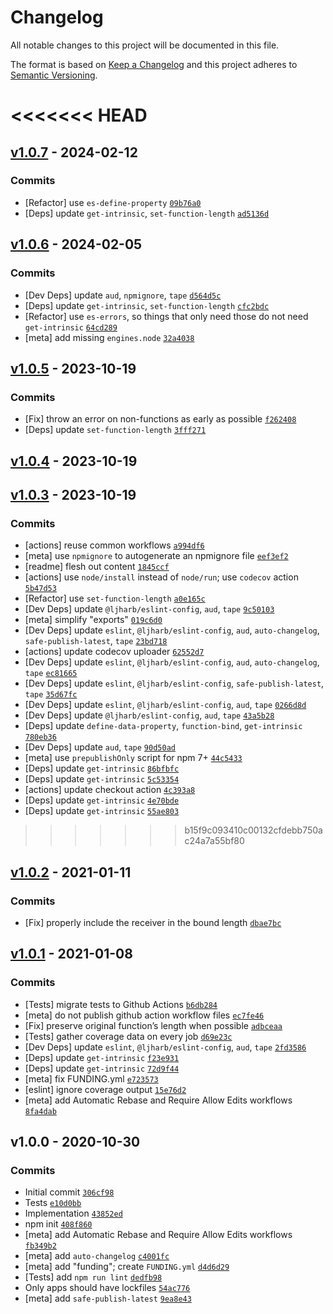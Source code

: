 # Changelog

All notable changes to this project will be documented in this file.

The format is based on [Keep a Changelog](https://keepachangelog.com/en/1.0.0/)
and this project adheres to [Semantic Versioning](https://semver.org/spec/v2.0.0.html).

<<<<<<< HEAD
=======
## [v1.0.7](https://github.com/ljharb/call-bind/compare/v1.0.6...v1.0.7) - 2024-02-12

### Commits

- [Refactor] use `es-define-property` [`09b76a0`](https://github.com/ljharb/call-bind/commit/09b76a01634440461d44a80c9924ec4b500f3b03)
- [Deps] update `get-intrinsic`, `set-function-length` [`ad5136d`](https://github.com/ljharb/call-bind/commit/ad5136ddda2a45c590959829ad3dce0c9f4e3590)

## [v1.0.6](https://github.com/ljharb/call-bind/compare/v1.0.5...v1.0.6) - 2024-02-05

### Commits

- [Dev Deps] update `aud`, `npmignore`, `tape` [`d564d5c`](https://github.com/ljharb/call-bind/commit/d564d5ce3e06a19df4d499c77f8d1a9da44e77aa)
- [Deps] update `get-intrinsic`, `set-function-length` [`cfc2bdc`](https://github.com/ljharb/call-bind/commit/cfc2bdca7b633df0e0e689e6b637f668f1c6792e)
- [Refactor] use `es-errors`, so things that only need those do not need `get-intrinsic` [`64cd289`](https://github.com/ljharb/call-bind/commit/64cd289ae5862c250a4ca80aa8d461047c166af5)
- [meta] add missing `engines.node` [`32a4038`](https://github.com/ljharb/call-bind/commit/32a4038857b62179f7f9b7b3df2c5260036be582)

## [v1.0.5](https://github.com/ljharb/call-bind/compare/v1.0.4...v1.0.5) - 2023-10-19

### Commits

- [Fix] throw an error on non-functions as early as possible [`f262408`](https://github.com/ljharb/call-bind/commit/f262408f822c840fbc268080f3ad7c429611066d)
- [Deps] update `set-function-length` [`3fff271`](https://github.com/ljharb/call-bind/commit/3fff27145a1e3a76a5b74f1d7c3c43d0fa3b9871)

## [v1.0.4](https://github.com/ljharb/call-bind/compare/v1.0.3...v1.0.4) - 2023-10-19

## [v1.0.3](https://github.com/ljharb/call-bind/compare/v1.0.2...v1.0.3) - 2023-10-19

### Commits

- [actions] reuse common workflows [`a994df6`](https://github.com/ljharb/call-bind/commit/a994df69f401f4bf735a4ccd77029b85d1549453)
- [meta] use `npmignore` to autogenerate an npmignore file [`eef3ef2`](https://github.com/ljharb/call-bind/commit/eef3ef21e1f002790837fedb8af2679c761fbdf5)
- [readme] flesh out content [`1845ccf`](https://github.com/ljharb/call-bind/commit/1845ccfd9976a607884cfc7157c93192cc16cf22)
- [actions] use `node/install` instead of `node/run`; use `codecov` action [`5b47d53`](https://github.com/ljharb/call-bind/commit/5b47d53d2fd74af5ea0a44f1d51e503cd42f7a90)
- [Refactor] use `set-function-length` [`a0e165c`](https://github.com/ljharb/call-bind/commit/a0e165c5dc61db781cbc919b586b1c2b8da0b150)
- [Dev Deps] update `@ljharb/eslint-config`, `aud`, `tape` [`9c50103`](https://github.com/ljharb/call-bind/commit/9c50103f44137279a817317cf6cc421a658f85b4)
- [meta] simplify "exports" [`019c6d0`](https://github.com/ljharb/call-bind/commit/019c6d06b0e1246ceed8e579f57e44441cbbf6d9)
- [Dev Deps] update `eslint`, `@ljharb/eslint-config`, `aud`, `auto-changelog`, `safe-publish-latest`, `tape` [`23bd718`](https://github.com/ljharb/call-bind/commit/23bd718a288d3b03042062b4ef5153b3cea83f11)
- [actions] update codecov uploader [`62552d7`](https://github.com/ljharb/call-bind/commit/62552d79cc79e05825e99aaba134ae5b37f33da5)
- [Dev Deps] update `eslint`, `@ljharb/eslint-config`, `aud`, `auto-changelog`, `tape` [`ec81665`](https://github.com/ljharb/call-bind/commit/ec81665b300f87eabff597afdc8b8092adfa7afd)
- [Dev Deps] update `eslint`, `@ljharb/eslint-config`, `safe-publish-latest`, `tape` [`35d67fc`](https://github.com/ljharb/call-bind/commit/35d67fcea883e686650f736f61da5ddca2592de8)
- [Dev Deps] update `eslint`, `@ljharb/eslint-config`, `aud`, `tape` [`0266d8d`](https://github.com/ljharb/call-bind/commit/0266d8d2a45086a922db366d0c2932fa463662ff)
- [Dev Deps] update `@ljharb/eslint-config`, `aud`, `tape` [`43a5b28`](https://github.com/ljharb/call-bind/commit/43a5b28a444e710e1bbf92adb8afb5cf7523a223)
- [Deps] update `define-data-property`, `function-bind`, `get-intrinsic` [`780eb36`](https://github.com/ljharb/call-bind/commit/780eb36552514f8cc99c70821ce698697c2726a5)
- [Dev Deps] update `aud`, `tape` [`90d50ad`](https://github.com/ljharb/call-bind/commit/90d50ad03b061e0268b3380b0065fcaec183dc05)
- [meta] use `prepublishOnly` script for npm 7+ [`44c5433`](https://github.com/ljharb/call-bind/commit/44c5433b7980e02b4870007046407cf6fc543329)
- [Deps] update `get-intrinsic` [`86bfbfc`](https://github.com/ljharb/call-bind/commit/86bfbfcf34afdc6eabc93ce3d408548d0e27d958)
- [Deps] update `get-intrinsic` [`5c53354`](https://github.com/ljharb/call-bind/commit/5c5335489be0294c18cd7a8bb6e08226ee019ff5)
- [actions] update checkout action [`4c393a8`](https://github.com/ljharb/call-bind/commit/4c393a8173b3c8e5b30d5b3297b3b94d48bf87f3)
- [Deps] update `get-intrinsic` [`4e70bde`](https://github.com/ljharb/call-bind/commit/4e70bdec0626acb11616d66250fc14565e716e91)
- [Deps] update `get-intrinsic` [`55ae803`](https://github.com/ljharb/call-bind/commit/55ae803a920bd93c369cd798c20de31f91e9fc60)

>>>>>>> b15f9c093410c00132cfdebb750ac24a7a55bf80
## [v1.0.2](https://github.com/ljharb/call-bind/compare/v1.0.1...v1.0.2) - 2021-01-11

### Commits

- [Fix] properly include the receiver in the bound length [`dbae7bc`](https://github.com/ljharb/call-bind/commit/dbae7bc676c079a0d33c0a43e9ef92cb7b01345d)

## [v1.0.1](https://github.com/ljharb/call-bind/compare/v1.0.0...v1.0.1) - 2021-01-08

### Commits

- [Tests] migrate tests to Github Actions [`b6db284`](https://github.com/ljharb/call-bind/commit/b6db284c36f8ccd195b88a6764fe84b7223a0da1)
- [meta] do not publish github action workflow files [`ec7fe46`](https://github.com/ljharb/call-bind/commit/ec7fe46e60cfa4764ee943d2755f5e5a366e578e)
- [Fix] preserve original function’s length when possible [`adbceaa`](https://github.com/ljharb/call-bind/commit/adbceaa3cac4b41ea78bb19d7ccdbaaf7e0bdadb)
- [Tests] gather coverage data on every job [`d69e23c`](https://github.com/ljharb/call-bind/commit/d69e23cc65f101ba1d4c19bb07fa8eb0ec624be8)
- [Dev Deps] update `eslint`, `@ljharb/eslint-config`, `aud`, `tape` [`2fd3586`](https://github.com/ljharb/call-bind/commit/2fd3586c5d47b335364c14293114c6b625ae1f71)
- [Deps] update `get-intrinsic` [`f23e931`](https://github.com/ljharb/call-bind/commit/f23e9318cc271c2add8bb38cfded85ee7baf8eee)
- [Deps] update `get-intrinsic` [`72d9f44`](https://github.com/ljharb/call-bind/commit/72d9f44e184465ba8dd3fb48260bbcff234985f2)
- [meta] fix FUNDING.yml [`e723573`](https://github.com/ljharb/call-bind/commit/e723573438c5a68dcec31fb5d96ea6b7e4a93be8)
- [eslint] ignore coverage output [`15e76d2`](https://github.com/ljharb/call-bind/commit/15e76d28a5f43e504696401e5b31ebb78ee1b532)
- [meta] add Automatic Rebase and Require Allow Edits workflows [`8fa4dab`](https://github.com/ljharb/call-bind/commit/8fa4dabb23ba3dd7bb92c9571c1241c08b56e4b6)

## v1.0.0 - 2020-10-30

### Commits

- Initial commit [`306cf98`](https://github.com/ljharb/call-bind/commit/306cf98c7ec9e7ef66b653ec152277ac1381eb50)
- Tests [`e10d0bb`](https://github.com/ljharb/call-bind/commit/e10d0bbdadc7a10ecedc9a1c035112d3e368b8df)
- Implementation [`43852ed`](https://github.com/ljharb/call-bind/commit/43852eda0f187327b7fad2423ca972149a52bd65)
- npm init [`408f860`](https://github.com/ljharb/call-bind/commit/408f860b773a2f610805fd3613d0d71bac1b6249)
- [meta] add Automatic Rebase and Require Allow Edits workflows [`fb349b2`](https://github.com/ljharb/call-bind/commit/fb349b2e48defbec8b5ec8a8395cc8f69f220b13)
- [meta] add `auto-changelog` [`c4001fc`](https://github.com/ljharb/call-bind/commit/c4001fc43031799ef908211c98d3b0fb2b60fde4)
- [meta] add "funding"; create `FUNDING.yml` [`d4d6d29`](https://github.com/ljharb/call-bind/commit/d4d6d2974a14bc2e98830468eda7fe6d6a776717)
- [Tests] add `npm run lint` [`dedfb98`](https://github.com/ljharb/call-bind/commit/dedfb98bd0ecefb08ddb9a94061bd10cde4332af)
- Only apps should have lockfiles [`54ac776`](https://github.com/ljharb/call-bind/commit/54ac77653db45a7361dc153d2f478e743f110650)
- [meta] add `safe-publish-latest` [`9ea8e43`](https://github.com/ljharb/call-bind/commit/9ea8e435b950ce9b705559cd651039f9bf40140f)
